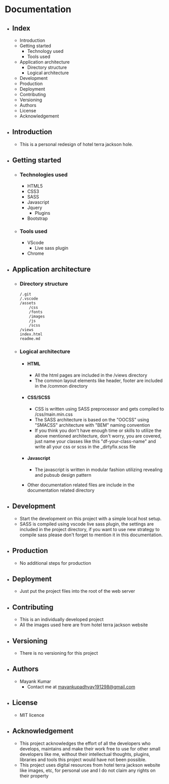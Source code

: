 # Documentation

-   ## Index

    -   Introduction
    -   Getting started
        -   Technology used
        -   Tools used
    -   Application architecture
        -   Directory structure
        -   Logical architecture
    -   Development
    -   Production
    -   Deployment
    -   Contributing
    -   Versioning
    -   Authors
    -   License
    -   Acknowledgement

-   ## Introduction

    -   This is a personal redesign of hotel terra jackson hole.

-   ## Getting started

    -   ### Technologies used

        -   HTML5
        -   CSS3
        -   SASS
        -   Javascript
        -   Jquery
            -   Plugins
        -   Bootstrap

    -   ### Tools used

        -   VScode
            -   Live sass plugin
        -   Chrome

-   ## Application architecture

    -   ### Directory structure

            /.git
            /.vscode
            /assets
                /css
                /fonts
                /images
                /js
                /scss
            /views
            index.html
            readme.md

    -   ### Logical architecture

        -   #### HTML

            -   All the html pages are included in the /views directory
            -   The common layout elements like header, footer are included in the /common directory

        -   #### CSS/SCSS

            -   CSS is written using SASS preprocessor and gets compiled to /css/main.min.css
            -   The SASS architecture is based on the "OOCSS" using "SMACSS" architecture with "BEM" naming convention
            -   If you think you don't have enough time or skills to utilize the above mentioned architecture, don't worry, you are covered, just name your classes like this "df-your-class-name" and write all your css or scss in the \_dirtyfix.scss file

        -   #### Javascript

            -   The javascript is written in modular fashion utilizing revealing and pubsub design pattern

        -   Other documentation related files are include in the documentation related directory

-   ## Development

    -   Start the development on this project with a simple local host setup.
    -   SASS is compiled using vscode live sass plugin, the settings are included in the project directory, if you want to use new strategy to compile sass please don't forget to mention it in this documentation.

-   ## Production
    -   No additional steps for production
-   ## Deployment
    -   Just put the project files into the root of the web server
-   ## Contributing
    -   This is an individually developed project
    -   All the images used here are from hotel terra jackson website
-   ## Versioning
    -   There is no versioning for this project
-   ## Authors
    -   Mayank Kumar
        -   Contact me at mayankupadhyay191298@gmail.com
-   ## License
    -   MIT licence
-   ## Acknowledgement
    -   This project acknowledges the effort of all the developers who develops, maintains and make their work free to use for other small developers like me, without their intellectual thoughts, plugins, libraries and tools this project would have not been possible.
    -   This project uses digital resources from hotel terra jackson website like images, etc, for personal use and I do not claim any rights on their property
